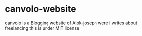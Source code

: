 # canvolo-website

canvolo is a Blogging website of Alok-joseph
were i writes about freelancing this is under MIT license
